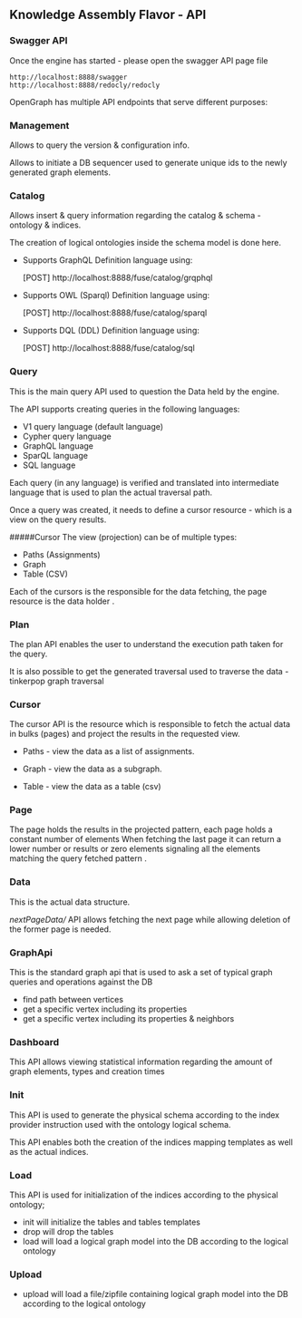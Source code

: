 ## Knowledge Assembly Flavor - API

### Swagger API
Once the engine has started - please open the swagger API page file 
   
    http://localhost:8888/swagger
    http://localhost:8888/redocly/redocly


OpenGraph has multiple API endpoints that serve different purposes:

### Management
Allows to query the version & configuration info.

Allows to initiate a DB sequencer used to generate unique ids to the newly generated graph elements. 

### Catalog
Allows insert & query information regarding the catalog & schema - ontology & indices.

The creation of logical ontologies inside the schema model is done here.

 * Supports GraphQL Definition language using: 

   
    [POST] http://localhost:8888/fuse/catalog/grqphql

 * Supports OWL (Sparql) Definition language using: 

   
    [POST] http://localhost:8888/fuse/catalog/sparql

 * Supports DQL (DDL) Definition language using: 

   
    [POST] http://localhost:8888/fuse/catalog/sql


### Query

This is the main query API used to question the Data held by the engine. 

The API supports creating queries in the following languages:

* V1 query language (default language)
* Cypher query language 
* GraphQL language
* SparQL language
* SQL language

Each query (in any language) is verified and translated into intermediate language that is used to plan the actual traversal path.

Once a query was created, it needs to define a cursor resource - which is a view on the query results.

#####Cursor
The view (projection) can be of multiple types:

 - Paths (Assignments)
 - Graph 
 - Table (CSV)

Each of the cursors is the responsible for the data fetching, the page resource is the data holder .

### Plan

The plan API enables the user to understand the execution path taken for the query.

It is also possible to get the generated traversal used to traverse the data - tinkerpop graph traversal

### Cursor

The cursor API is the resource which is responsible to fetch the actual data in bulks (pages) and project the results in the requested view.

- Paths - view the data as a list of assignments.

- Graph - view the data as a subgraph.

- Table - view the data as a table (csv)

### Page

The page holds the results in the projected pattern, each page holds a constant number of elements
When fetching the last page it can return a lower number or results or zero elements signaling all the elements
matching the query fetched pattern .

### Data

This is the actual data structure.

_nextPageData/_ API allows fetching the next page while allowing deletion of the former page is needed.

### GraphApi
This is the standard graph api that is used to ask a set of typical graph queries and operations against the DB

 - find path between vertices
 - get a specific vertex including its properties
 - get a specific vertex including its properties & neighbors
 
   

### Dashboard

This API allows viewing statistical information regarding the amount of graph elements, types and creation times

### Init

This API is used to generate the physical schema according to the index provider instruction used with the ontology
logical schema.

This API enables both the creation of the indices mapping templates as well as the actual indices.
### Load
This API is used for initialization of the indices according to the physical ontology;

- init will initialize the tables and tables templates
- drop will drop the tables
- load will load a logical graph model into the DB according to the logical ontology

### Upload

- upload will load a file/zipfile containing logical graph model into the DB according to the logical ontology
